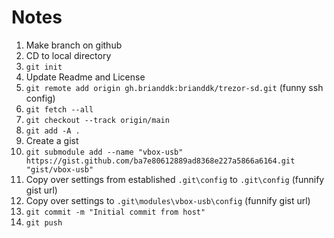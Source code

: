 <!--
# [rights]  Copyright 2022 brianddk at github https://github.com/brianddk
# [license] Apache 2.0 License https://www.apache.org/licenses/LICENSE-2.0
# [repo]    github.com/brianddk/trezor-sd
# [btc]     BTC-b32: bc1qwc2203uym96u0nmq04pcgqfs9ldqz9l3mz8fpj
# [tipjar]  github.com/brianddk/reddit/blob/master/tipjar/tipjar.txt
-->

# Notes

1.  Make branch on github
2.  CD to local directory
3.  `git init`
4.  Update Readme and License
5.  `git remote add origin gh.brianddk:brianddk/trezor-sd.git` (funny ssh config)
6.  `git fetch --all`
7.  `git checkout --track origin/main`
8.  `git add -A .`
9.  Create a gist
10. `git submodule add --name "vbox-usb" https://gist.github.com/ba7e80612889ad8368e227a5866a6164.git "gist/vbox-usb"`
11. Copy over settings from established `.git\config` to `.git\config` (funnify gist url)
12. Copy over settings to `.git\modules\vbox-usb\config` (funnify gist url)
13. `git commit -m "Initial commit from host"`
14. `git push`

